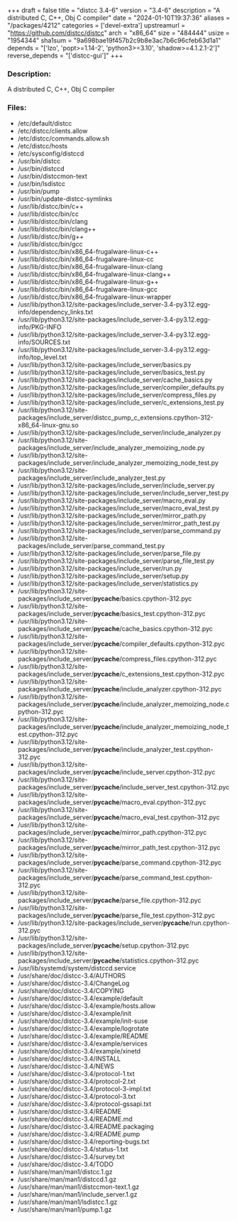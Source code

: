 +++
draft = false
title = "distcc 3.4-6"
version = "3.4-6"
description = "A distributed C, C++, Obj C compiler"
date = "2024-01-10T19:37:36"
aliases = "/packages/4212"
categories = ['devel-extra']
upstreamurl = "https://github.com/distcc/distcc"
arch = "x86_64"
size = "484444"
usize = "1954344"
sha1sum = "9a698bae19f457b2c9b8e3ac7b6c96cfeb63d1a1"
depends = "['lzo', 'popt>=1.14-2', 'python3>=3.10', 'shadow>=4.1.2.1-2']"
reverse_depends = "['distcc-gui']"
+++
### Description: 
A distributed C, C++, Obj C compiler

### Files: 
* /etc/default/distcc
* /etc/distcc/clients.allow
* /etc/distcc/commands.allow.sh
* /etc/distcc/hosts
* /etc/sysconfig/distccd
* /usr/bin/distcc
* /usr/bin/distccd
* /usr/bin/distccmon-text
* /usr/bin/lsdistcc
* /usr/bin/pump
* /usr/bin/update-distcc-symlinks
* /usr/lib/distcc/bin/c++
* /usr/lib/distcc/bin/cc
* /usr/lib/distcc/bin/clang
* /usr/lib/distcc/bin/clang++
* /usr/lib/distcc/bin/g++
* /usr/lib/distcc/bin/gcc
* /usr/lib/distcc/bin/x86_64-frugalware-linux-c++
* /usr/lib/distcc/bin/x86_64-frugalware-linux-cc
* /usr/lib/distcc/bin/x86_64-frugalware-linux-clang
* /usr/lib/distcc/bin/x86_64-frugalware-linux-clang++
* /usr/lib/distcc/bin/x86_64-frugalware-linux-g++
* /usr/lib/distcc/bin/x86_64-frugalware-linux-gcc
* /usr/lib/distcc/bin/x86_64-frugalware-linux-wrapper
* /usr/lib/python3.12/site-packages/include_server-3.4-py3.12.egg-info/dependency_links.txt
* /usr/lib/python3.12/site-packages/include_server-3.4-py3.12.egg-info/PKG-INFO
* /usr/lib/python3.12/site-packages/include_server-3.4-py3.12.egg-info/SOURCES.txt
* /usr/lib/python3.12/site-packages/include_server-3.4-py3.12.egg-info/top_level.txt
* /usr/lib/python3.12/site-packages/include_server/basics.py
* /usr/lib/python3.12/site-packages/include_server/basics_test.py
* /usr/lib/python3.12/site-packages/include_server/cache_basics.py
* /usr/lib/python3.12/site-packages/include_server/compiler_defaults.py
* /usr/lib/python3.12/site-packages/include_server/compress_files.py
* /usr/lib/python3.12/site-packages/include_server/c_extensions_test.py
* /usr/lib/python3.12/site-packages/include_server/distcc_pump_c_extensions.cpython-312-x86_64-linux-gnu.so
* /usr/lib/python3.12/site-packages/include_server/include_analyzer.py
* /usr/lib/python3.12/site-packages/include_server/include_analyzer_memoizing_node.py
* /usr/lib/python3.12/site-packages/include_server/include_analyzer_memoizing_node_test.py
* /usr/lib/python3.12/site-packages/include_server/include_analyzer_test.py
* /usr/lib/python3.12/site-packages/include_server/include_server.py
* /usr/lib/python3.12/site-packages/include_server/include_server_test.py
* /usr/lib/python3.12/site-packages/include_server/macro_eval.py
* /usr/lib/python3.12/site-packages/include_server/macro_eval_test.py
* /usr/lib/python3.12/site-packages/include_server/mirror_path.py
* /usr/lib/python3.12/site-packages/include_server/mirror_path_test.py
* /usr/lib/python3.12/site-packages/include_server/parse_command.py
* /usr/lib/python3.12/site-packages/include_server/parse_command_test.py
* /usr/lib/python3.12/site-packages/include_server/parse_file.py
* /usr/lib/python3.12/site-packages/include_server/parse_file_test.py
* /usr/lib/python3.12/site-packages/include_server/run.py
* /usr/lib/python3.12/site-packages/include_server/setup.py
* /usr/lib/python3.12/site-packages/include_server/statistics.py
* /usr/lib/python3.12/site-packages/include_server/__pycache__/basics.cpython-312.pyc
* /usr/lib/python3.12/site-packages/include_server/__pycache__/basics_test.cpython-312.pyc
* /usr/lib/python3.12/site-packages/include_server/__pycache__/cache_basics.cpython-312.pyc
* /usr/lib/python3.12/site-packages/include_server/__pycache__/compiler_defaults.cpython-312.pyc
* /usr/lib/python3.12/site-packages/include_server/__pycache__/compress_files.cpython-312.pyc
* /usr/lib/python3.12/site-packages/include_server/__pycache__/c_extensions_test.cpython-312.pyc
* /usr/lib/python3.12/site-packages/include_server/__pycache__/include_analyzer.cpython-312.pyc
* /usr/lib/python3.12/site-packages/include_server/__pycache__/include_analyzer_memoizing_node.cpython-312.pyc
* /usr/lib/python3.12/site-packages/include_server/__pycache__/include_analyzer_memoizing_node_test.cpython-312.pyc
* /usr/lib/python3.12/site-packages/include_server/__pycache__/include_analyzer_test.cpython-312.pyc
* /usr/lib/python3.12/site-packages/include_server/__pycache__/include_server.cpython-312.pyc
* /usr/lib/python3.12/site-packages/include_server/__pycache__/include_server_test.cpython-312.pyc
* /usr/lib/python3.12/site-packages/include_server/__pycache__/macro_eval.cpython-312.pyc
* /usr/lib/python3.12/site-packages/include_server/__pycache__/macro_eval_test.cpython-312.pyc
* /usr/lib/python3.12/site-packages/include_server/__pycache__/mirror_path.cpython-312.pyc
* /usr/lib/python3.12/site-packages/include_server/__pycache__/mirror_path_test.cpython-312.pyc
* /usr/lib/python3.12/site-packages/include_server/__pycache__/parse_command.cpython-312.pyc
* /usr/lib/python3.12/site-packages/include_server/__pycache__/parse_command_test.cpython-312.pyc
* /usr/lib/python3.12/site-packages/include_server/__pycache__/parse_file.cpython-312.pyc
* /usr/lib/python3.12/site-packages/include_server/__pycache__/parse_file_test.cpython-312.pyc
* /usr/lib/python3.12/site-packages/include_server/__pycache__/run.cpython-312.pyc
* /usr/lib/python3.12/site-packages/include_server/__pycache__/setup.cpython-312.pyc
* /usr/lib/python3.12/site-packages/include_server/__pycache__/statistics.cpython-312.pyc
* /usr/lib/systemd/system/distccd.service
* /usr/share/doc/distcc-3.4/AUTHORS
* /usr/share/doc/distcc-3.4/ChangeLog
* /usr/share/doc/distcc-3.4/COPYING
* /usr/share/doc/distcc-3.4/example/default
* /usr/share/doc/distcc-3.4/example/hosts.allow
* /usr/share/doc/distcc-3.4/example/init
* /usr/share/doc/distcc-3.4/example/init-suse
* /usr/share/doc/distcc-3.4/example/logrotate
* /usr/share/doc/distcc-3.4/example/README
* /usr/share/doc/distcc-3.4/example/services
* /usr/share/doc/distcc-3.4/example/xinetd
* /usr/share/doc/distcc-3.4/INSTALL
* /usr/share/doc/distcc-3.4/NEWS
* /usr/share/doc/distcc-3.4/protocol-1.txt
* /usr/share/doc/distcc-3.4/protocol-2.txt
* /usr/share/doc/distcc-3.4/protocol-3-impl.txt
* /usr/share/doc/distcc-3.4/protocol-3.txt
* /usr/share/doc/distcc-3.4/protocol-gssapi.txt
* /usr/share/doc/distcc-3.4/README
* /usr/share/doc/distcc-3.4/README.md
* /usr/share/doc/distcc-3.4/README.packaging
* /usr/share/doc/distcc-3.4/README.pump
* /usr/share/doc/distcc-3.4/reporting-bugs.txt
* /usr/share/doc/distcc-3.4/status-1.txt
* /usr/share/doc/distcc-3.4/survey.txt
* /usr/share/doc/distcc-3.4/TODO
* /usr/share/man/man1/distcc.1.gz
* /usr/share/man/man1/distccd.1.gz
* /usr/share/man/man1/distccmon-text.1.gz
* /usr/share/man/man1/include_server.1.gz
* /usr/share/man/man1/lsdistcc.1.gz
* /usr/share/man/man1/pump.1.gz
